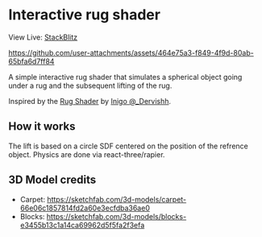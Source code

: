 # Interactive rug shader

View Live: [StackBlitz](https://stackblitz.com/~/github.com/Faraz-Portfolio/demo-2025-interactive-rug)

https://github.com/user-attachments/assets/464e75a3-f849-4f9d-80ab-65bfa6d7ff84

A simple interactive rug shader that simulates a spherical object going under a rug and the subsequent lifting of the rug.

Inspired by the [Rug Shader](https://80.lv/articles/learn-how-to-make-interactive-rug-with-unity-s-shader-graph) by [Inigo @\_Dervishh](https://x.com/_Dervishh).

## How it works

The lift is based on a circle SDF centered on the position of the refrence object. Physics are done via react-three/rapier.

## 3D Model credits

- Carpet: https://sketchfab.com/3d-models/carpet-66e06c1857814fd2a60e3ecfdba36ae0
- Blocks: https://sketchfab.com/3d-models/blocks-e3455b13c1a14ca69962d5f5fa2f3efa
